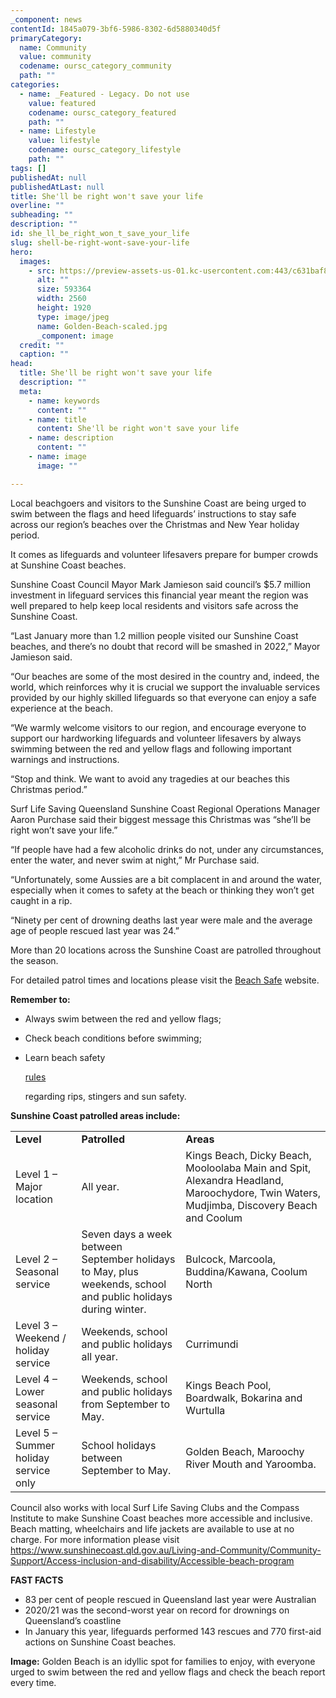 ```yaml
---
_component: news
contentId: 1845a079-3bf6-5986-8302-6d5880340d5f
primaryCategory:
  name: Community
  value: community
  codename: oursc_category_community
  path: ""
categories:
  - name: _Featured - Legacy. Do not use
    value: featured
    codename: oursc_category_featured
    path: ""
  - name: Lifestyle
    value: lifestyle
    codename: oursc_category_lifestyle
    path: ""
tags: []
publishedAt: null
publishedAtLast: null
title: She'll be right won't save your life
overline: ""
subheading: ""
description: ""
id: she_ll_be_right_won_t_save_your_life
slug: shell-be-right-wont-save-your-life
hero:
  images:
    - src: https://preview-assets-us-01.kc-usercontent.com:443/c631baf8-1b46-001f-580c-d0001b68b4a8/0de0cc1a-3f35-4dd4-a690-7a579af4bc42/Golden-Beach-scaled.jpg
      alt: ""
      size: 593364
      width: 2560
      height: 1920
      type: image/jpeg
      name: Golden-Beach-scaled.jpg
      _component: image
  credit: ""
  caption: ""
head:
  title: She'll be right won't save your life
  description: ""
  meta:
    - name: keywords
      content: ""
    - name: title
      content: She'll be right won't save your life
    - name: description
      content: ""
    - name: image
      image: ""

---
```

Local beachgoers and visitors to the Sunshine Coast are being urged to swim between the flags and heed lifeguards’ instructions to stay safe across our region’s beaches over the Christmas and New Year holiday period.

It comes as lifeguards and volunteer lifesavers prepare for bumper crowds at Sunshine Coast beaches.

Sunshine Coast Council Mayor Mark Jamieson said council’s $5.7 million investment in lifeguard services this financial year meant the region was well prepared to help keep local residents and visitors safe across the Sunshine Coast.

“Last January more than 1.2 million people visited our Sunshine Coast beaches, and there’s no doubt that record will be smashed in 2022,” Mayor Jamieson said.

“Our beaches are some of the most desired in the country and, indeed, the world, which reinforces why it is crucial we support the invaluable services provided by our highly skilled lifeguards so that everyone can enjoy a safe experience at the beach.

“We warmly welcome visitors to our region, and encourage everyone to support our hardworking lifeguards and volunteer lifesavers by always swimming between the red and yellow flags and following important warnings and instructions.

“Stop and think. We want to avoid any tragedies at our beaches this Christmas period.”  

Surf Life Saving Queensland Sunshine Coast Regional Operations Manager Aaron Purchase said their biggest message this Christmas was “she’ll be right won’t save your life.”

“If people have had a few alcoholic drinks do not, under any circumstances, enter the water, and never swim at night,” Mr Purchase said.

“Unfortunately, some Aussies are a bit complacent in and around the water, especially when it comes to safety at the beach or thinking they won’t get caught in a rip.

“Ninety per cent of drowning deaths last year were male and the average age of people rescued last year was 24.”

More than 20 locations across the Sunshine Coast are patrolled throughout the season.

For detailed patrol times and locations please visit the [Beach Safe](https://beachsafe.org.au/)
&#x20;website.

**Remember to:**

*   Always swim between the red and yellow flags;

*   Check beach conditions before swimming;

*   Learn beach safety

    [rules](https://www.sunshinecoast.qld.gov.au/Living-and-Community/Community-Safety/Beach-Safety)


    regarding rips, stingers and sun safety.

**Sunshine Coast patrolled areas include:**

|                                       |                                                                                                               |                                                                                                                                         |
| ------------------------------------- | ------------------------------------------------------------------------------------------------------------- | --------------------------------------------------------------------------------------------------------------------------------------- |
| **Level**                             | **Patrolled**                                                                                                 | **Areas**                                                                                                                               |
| Level 1 – Major location              | All year.                                                                                                     | Kings Beach, Dicky Beach, Mooloolaba Main and Spit, Alexandra Headland, Maroochydore, Twin Waters, Mudjimba, Discovery Beach and Coolum |
| Level 2 – Seasonal service            | Seven days a week between September holidays to May, plus weekends, school and public holidays during winter. | Bulcock, Marcoola, Buddina/Kawana, Coolum North                                                                                         |
| Level 3 – Weekend / holiday service   | Weekends, school and public holidays all year.                                                                | Currimundi                                                                                                                              |
| Level 4 – Lower seasonal service      | Weekends, school and public holidays from September to May.                                                   | Kings Beach Pool, Boardwalk, Bokarina and Wurtulla                                                                                      |
| Level 5 – Summer holiday service only | School holidays between September to May.                                                                     | Golden Beach, Maroochy River Mouth and Yaroomba.                                                                                        |

Council also works with local Surf Life Saving Clubs and the Compass Institute to make Sunshine Coast beaches more accessible and inclusive. Beach matting, wheelchairs and life jackets are available to use at no charge. For more information please visit <https://www.sunshinecoast.qld.gov.au/Living-and-Community/Community-Support/Access-inclusion-and-disability/Accessible-beach-program>


**FAST FACTS**

*   83 per cent of people rescued in Queensland last year were Australian
*   2020/21 was the second-worst year on record for drownings on Queensland’s coastline
*   In January this year, lifeguards performed 143 rescues and 770 first-aid actions on Sunshine Coast beaches.

**Image:** Golden Beach is an idyllic spot for families to enjoy, with everyone urged to swim between the red and yellow flags and check the beach report every time.
